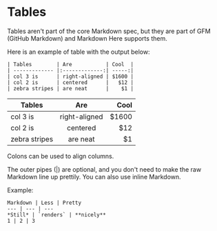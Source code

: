 # Tables

Tables aren't part of the core Markdown spec, but they are part of GFM (GitHub Markdown) and Markdown Here supports them.

Here is an example of table with the output below:

    | Tables        | Are           | Cool  |
    | ------------- |:-------------:| -----:|
    | col 3 is      | right-aligned | $1600 |
    | col 2 is      | centered      |   $12 |
    | zebra stripes | are neat      |    $1 |


| Tables        | Are           | Cool  |
| ------------- |:-------------:| -----:|
| col 3 is      | right-aligned | $1600 |
| col 2 is      | centered      |   $12 |
| zebra stripes | are neat      |    $1 |

Colons can be used to align columns.

The outer pipes (|) are optional, and you don't need to make the raw Markdown line up prettily. You can also use inline Markdown.

Example:

    Markdown | Less | Pretty
    --- | --- | ---
    *Still* | `renders` | **nicely**
    1 | 2 | 3


